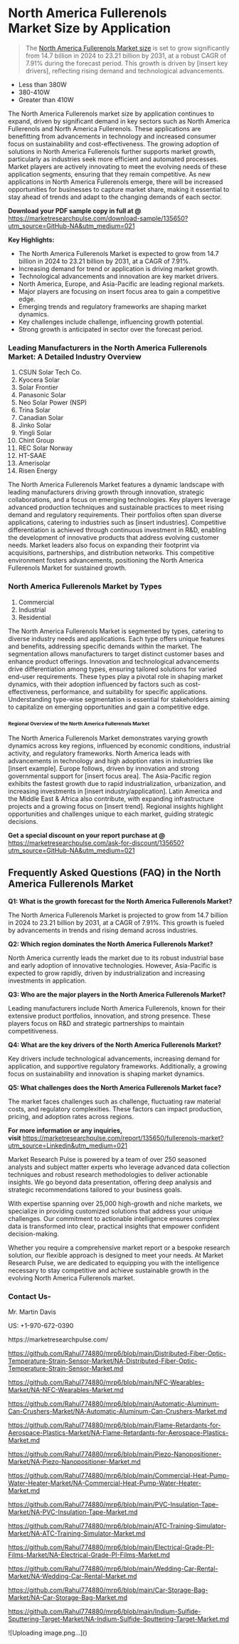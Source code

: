 <h1>North America Fullerenols Market&nbsp;Size by Application</h1><blockquote><p>The <a href="https://marketresearchpulse.com/download-sample/135650?utm_source=GitHub-NA&amp;utm_medium=021">North America Fullerenols Market size</a> is set to grow significantly from 14.7 billion in 2024 to 23.21 billion by 2031, at a robust CAGR of 7.91% during the forecast period. This growth is driven by [insert key drivers], reflecting rising demand and technological advancements.</p></blockquote><ul><li>Less than 380W<li> 380-410W<li> Greater than 410W</li></ul><p>The North America Fullerenols market size by application continues to expand, driven by significant demand in key sectors such as North America Fullerenols and North America Fullerenols. These applications are benefitting from advancements in technology and increased consumer focus on sustainability and cost-effectiveness. The growing adoption of solutions in North America Fullerenols further supports market growth, particularly as industries seek more efficient and automated processes. Market players are actively innovating to meet the evolving needs of these application segments, ensuring that they remain competitive. As new applications in North America Fullerenols emerge, there will be increased opportunities for businesses to capture market share, making it essential to stay ahead of trends and adapt to the changing demands of each sector.</p><p><strong>Download your PDF sample copy in full at @ </strong><a href="https://marketresearchpulse.com/download-sample/135650?utm_source=GitHub-NA&amp;utm_medium=021">https://marketresearchpulse.com/download-sample/135650?utm_source=GitHub-NA&amp;utm_medium=021</a></p><p><strong>Key Highlights: </strong></p><ul><li>The North America Fullerenols Market is expected to grow from 14.7 billion in 2024 to 23.21 billion by 2031, at a CAGR of 7.91%.</li><li>Increasing demand for trend or application is driving market growth.</li><li>Technological advancements and innovation are key market drivers.</li><li>North America, Europe, and Asia-Pacific are leading regional markets.</li><li>Major players are focusing on insert focus area to gain a competitive edge.</li><li>Emerging trends and regulatory frameworks are shaping market dynamics.</li><li>Key challenges include challenge, influencing growth potential.</li><li>Strong growth is anticipated in sector over the forecast period.</li></ul><h3>Leading Manufacturers in the North America Fullerenols Market: A Detailed Industry Overview</h3><ol><li>CSUN Solar Tech Co.</li><li>Kyocera Solar</li><li>Solar Frontier</li><li>Panasonic Solar</li><li>Neo Solar Power (NSP)</li><li>Trina Solar</li><li>Canadian Solar</li><li>Jinko Solar</li><li>Yingli Solar</li><li>Chint Group</li><li>REC Solar Norway</li><li>HT-SAAE</li><li>Amerisolar</li><li>Risen Energy</li></ol><div class="flex max-w-full flex-col flex-grow"><div class="min-h-8 text-message flex w-full flex-col items-end gap-2 whitespace-normal break-words [.text-message+&amp;]:mt-5" dir="auto" data-message-author-role="assistant" data-message-id="fd8432e4-4910-450d-b182-61b7bfb0a01f" data-message-model-slug="gpt-4o"><div class="flex w-full flex-col gap-1 empty:hidden first:pt-[3px]"><div class="markdown prose w-full break-words dark:prose-invert light"><p>The North America Fullerenols Market features a dynamic landscape with leading manufacturers driving growth through innovation, strategic collaborations, and a focus on emerging technologies. Key players leverage advanced production techniques and sustainable practices to meet rising demand and regulatory requirements. Their portfolios often span diverse applications, catering to industries such as [insert industries]. Competitive differentiation is achieved through continuous investment in R&amp;D, enabling the development of innovative products that address evolving customer needs. Market leaders also focus on expanding their footprint via acquisitions, partnerships, and distribution networks. This competitive environment fosters advancements, positioning the North America Fullerenols Market for sustained growth.</p></div></div></div></div><h3>North America Fullerenols Market by Types</h3><ol><li>Commercial<li> Industrial<li> Residential</li></ol><div class="flex max-w-full flex-col flex-grow"><div class="min-h-8 text-message flex w-full flex-col items-end gap-2 whitespace-normal break-words [.text-message+&amp;]:mt-5" dir="auto" data-message-author-role="assistant" data-message-id="084470be-0bb7-4664-bddf-5156b4f41249" data-message-model-slug="gpt-4o-mini"><div class="flex w-full flex-col gap-1 empty:hidden first:pt-[3px]"><div class="markdown prose w-full break-words dark:prose-invert light"><p>The North America Fullerenols Market is segmented by types, catering to diverse industry needs and applications. Each type offers unique features and benefits, addressing specific demands within the market. The segmentation allows manufacturers to target distinct customer bases and enhance product offerings. Innovation and technological advancements drive differentiation among types, ensuring tailored solutions for varied end-user requirements. These types play a pivotal role in shaping market dynamics, with their adoption influenced by factors such as cost-effectiveness, performance, and suitability for specific applications. Understanding type-wise segmentation is essential for stakeholders aiming to capitalize on emerging opportunities and gain a competitive edge.</p></div></div></div></div><h3><span style="font-size: 11px;">Regional Overview of the North America Fullerenols Market</span></h3><div class="flex max-w-full flex-col flex-grow"><div class="min-h-8 text-message flex w-full flex-col items-end gap-2 whitespace-normal break-words [.text-message+&amp;]:mt-5" dir="auto" data-message-author-role="assistant" data-message-id="e9038762-ce64-4e30-91c9-9bd413514231" data-message-model-slug="gpt-4o-mini"><div class="flex w-full flex-col gap-1 empty:hidden first:pt-[3px]"><div class="markdown prose w-full break-words dark:prose-invert light"><p>The North America Fullerenols Market demonstrates varying growth dynamics across key regions, influenced by economic conditions, industrial activity, and regulatory frameworks. North America leads with advancements in technology and high adoption rates in industries like [insert example]. Europe follows, driven by innovation and strong governmental support for [insert focus area]. The Asia-Pacific region exhibits the fastest growth due to rapid industrialization, urbanization, and increasing investments in [insert industry/application]. Latin America and the Middle East &amp; Africa also contribute, with expanding infrastructure projects and a growing focus on [insert trend]. Regional insights highlight opportunities and challenges unique to each market, guiding strategic decisions.</p></div></div></div></div><p><strong>Get a special discount on your report purchase at @ </strong><a href="https://marketresearchpulse.com/ask-for-discount/135650?utm_source=GitHub-NA&amp;utm_medium=021">https://marketresearchpulse.com/ask-for-discount/135650?utm_source=GitHub-NA&amp;utm_medium=021</a></p><h2>Frequently Asked Questions (FAQ) in the North America Fullerenols Market</h2><p><strong>Q1: What is the growth forecast for the North America Fullerenols Market?</strong></p><p>The North America Fullerenols Market is projected to grow from 14.7 billion in 2024 to 23.21 billion by 2031, at a CAGR of 7.91%. This growth is fueled by advancements in trends and rising demand across industries.</p><p><strong>Q2: Which region dominates the North America Fullerenols Market?</strong></p><p>North America currently leads the market due to its robust industrial base and early adoption of innovative technologies. However, Asia-Pacific is expected to grow rapidly, driven by industrialization and increasing investments in application.</p><p><strong>Q3: Who are the major players in the North America Fullerenols Market?</strong></p><p>Leading manufacturers include North America Fullerenols, known for their extensive product portfolios, innovation, and strong presence. These players focus on R&amp;D and strategic partnerships to maintain competitiveness.</p><p><strong>Q4: What are the key drivers of the North America Fullerenols Market?</strong></p><p>Key drivers include technological advancements, increasing demand for application, and supportive regulatory frameworks. Additionally, a growing focus on sustainability and innovation is shaping market dynamics.</p><p><strong>Q5: What challenges does the North America Fullerenols Market face?</strong></p><p>The market faces challenges such as challenge, fluctuating raw material costs, and regulatory complexities. These factors can impact production, pricing, and adoption rates across regions.</p><p><strong>For more information or any inquiries, visit&nbsp;</strong><a href="https://marketresearchpulse.com/report/135650/fullerenols-market?utm_source=Linkedin&utm_medium=021">https://marketresearchpulse.com/report/135650/fullerenols-market?utm_source=Linkedin&utm_medium=021</a></p><p>Market Research Pulse is powered by a team of over 250 seasoned analysts and subject matter experts who leverage advanced data collection techniques and robust research methodologies to deliver actionable insights. We go beyond data presentation, offering deep analysis and strategic recommendations tailored to your business goals.</p><p>With expertise spanning over 25,000 high-growth and niche markets, we specialize in providing customized solutions that address your unique challenges. Our commitment to actionable intelligence ensures complex data is transformed into clear, practical insights that empower confident decision-making.</p><p>Whether you require a comprehensive market report or a bespoke research solution, our flexible approach is designed to meet your needs. At Market Research Pulse, we are dedicated to equipping you with the intelligence necessary to stay competitive and achieve sustainable growth in the evolving North America Fullerenols market.</p><h3><strong>Contact Us-</strong></h3><p>Mr. Martin Davis</p><p>US: +1-970-672-0390</p><p>https://marketresearchpulse.com/</p><p><a href="https://github.com/Rahul774880/mrp6/blob/main/Distributed-Fiber-Optic-Temperature-Strain-Sensor-Market/NA-Distributed-Fiber-Optic-Temperature-Strain-Sensor-Market.md">https://github.com/Rahul774880/mrp6/blob/main/Distributed-Fiber-Optic-Temperature-Strain-Sensor-Market/NA-Distributed-Fiber-Optic-Temperature-Strain-Sensor-Market.md</a></p><p><a href="https://github.com/Rahul774880/mrp6/blob/main/NFC-Wearables-Market/NA-NFC-Wearables-Market.md">https://github.com/Rahul774880/mrp6/blob/main/NFC-Wearables-Market/NA-NFC-Wearables-Market.md</a></p><p><a href="https://github.com/Rahul774880/mrp6/blob/main/Automatic-Aluminum-Can-Crushers-Market/NA-Automatic-Aluminum-Can-Crushers-Market.md">https://github.com/Rahul774880/mrp6/blob/main/Automatic-Aluminum-Can-Crushers-Market/NA-Automatic-Aluminum-Can-Crushers-Market.md</a></p><p><a href="https://github.com/Rahul774880/mrp6/blob/main/Flame-Retardants-for-Aerospace-Plastics-Market/NA-Flame-Retardants-for-Aerospace-Plastics-Market.md">https://github.com/Rahul774880/mrp6/blob/main/Flame-Retardants-for-Aerospace-Plastics-Market/NA-Flame-Retardants-for-Aerospace-Plastics-Market.md</a></p><p><a href="https://github.com/Rahul774880/mrp6/blob/main/Piezo-Nanopositioner-Market/NA-Piezo-Nanopositioner-Market.md">https://github.com/Rahul774880/mrp6/blob/main/Piezo-Nanopositioner-Market/NA-Piezo-Nanopositioner-Market.md</a></p><p><a href="https://github.com/Rahul774880/mrp6/blob/main/Commercial-Heat-Pump-Water-Heater-Market/NA-Commercial-Heat-Pump-Water-Heater-Market.md">https://github.com/Rahul774880/mrp6/blob/main/Commercial-Heat-Pump-Water-Heater-Market/NA-Commercial-Heat-Pump-Water-Heater-Market.md</a></p><p><a href="https://github.com/Rahul774880/mrp6/blob/main/PVC-Insulation-Tape-Market/NA-PVC-Insulation-Tape-Market.md">https://github.com/Rahul774880/mrp6/blob/main/PVC-Insulation-Tape-Market/NA-PVC-Insulation-Tape-Market.md</a></p><p><a href="https://github.com/Rahul774880/mrp6/blob/main/ATC-Training-Simulator-Market/NA-ATC-Training-Simulator-Market.md">https://github.com/Rahul774880/mrp6/blob/main/ATC-Training-Simulator-Market/NA-ATC-Training-Simulator-Market.md</a></p><p><a href="https://github.com/Rahul774880/mrp6/blob/main/Electrical-Grade-PI-Films-Market/NA-Electrical-Grade-PI-Films-Market.md">https://github.com/Rahul774880/mrp6/blob/main/Electrical-Grade-PI-Films-Market/NA-Electrical-Grade-PI-Films-Market.md</a></p><p><a href="https://github.com/Rahul774880/mrp6/blob/main/Wedding-Car-Rental-Market/NA-Wedding-Car-Rental-Market.md">https://github.com/Rahul774880/mrp6/blob/main/Wedding-Car-Rental-Market/NA-Wedding-Car-Rental-Market.md</a></p><p><a href="https://github.com/Rahul774880/mrp6/blob/main/Car-Storage-Bag-Market/NA-Car-Storage-Bag-Market.md">https://github.com/Rahul774880/mrp6/blob/main/Car-Storage-Bag-Market/NA-Car-Storage-Bag-Market.md</a></p><p><a href="https://github.com/Rahul774880/mrp6/blob/main/Indium-Sulfide-Sputtering-Target-Market/NA-Indium-Sulfide-Sputtering-Target-Market.md">https://github.com/Rahul774880/mrp6/blob/main/Indium-Sulfide-Sputtering-Target-Market/NA-Indium-Sulfide-Sputtering-Target-Market.md</a></p>
![Uploading image.png…]()

